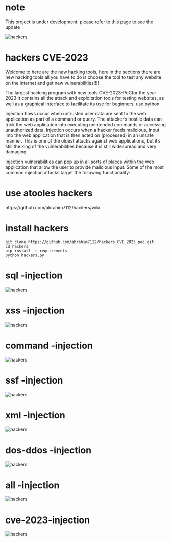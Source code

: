 # note
This project is under development, please refer to this page to see the update

![hackers](https://github.com/abrahim7112/hackers/blob/main/img/a.png)
<h1>hackers CVE-2023</h1> 

Welcome to here are the new hacking tools, here in the sections there are new hacking tools all you have to do is choose the tool to test any website on the internet and get new vulnerabilities!!!!

The largest hacking program with new tools CVE-2023-PoCfor the year 2023 It contains all the attack and exploitation tools for testing websites, as well as a graphical interface to facilitate its use for beginners,
use python

Injection flaws occur when untrusted user data are sent to the web application as part of a command or query. The attacker’s hostile data can trick the web application into executing unintended commands or accessing unauthorized data. Injection occurs when a hacker feeds malicious, input into the web application that is then acted on (processed) in an unsafe manner. This is one of the oldest attacks against web applications, but it’s still the king of the vulnerabilities because it is still widespread and very damaging.

Injection vulnerabilities can pop up in all sorts of places within the web application that allow the user to provide malicious input. Some of the most common injection attacks target the following functionality:

<h1> use atooles hackers </h1>
https://github.com/abrahim7112/hackers/wiki

<h1>install hackers</h1> 

```
git clone https://github.com/abrahim7112/hackers_CVE_2023_poc.git
cd hackers
pip install -r requirements
python hackers.py
```
# sql -injection

![hackers](https://github.com/abrahim7112/hackers/blob/main/img/b.png)

# xss -injection

![hackers](https://github.com/abrahim7112/hackers/blob/main/img/c.png)

# command -injection

![hackers](https://github.com/abrahim7112/hackers/blob/main/img/d.png)

# ssf -injection

![hackers](https://github.com/abrahim7112/hackers/blob/main/img/e.png)

# xml -injection

![hackers](https://github.com/abrahim7112/hackers/blob/main/img/f.png)

# dos-ddos -injection

![hackers](https://github.com/abrahim7112/hackers/blob/main/img/g.png)

# all -injection

![hackers](https://github.com/abrahim7112/hackers/blob/main/img/h.png)

# cve-2023-injection

![hackers](https://github.com/abrahim7112/hackers/blob/main/img/i.png)
